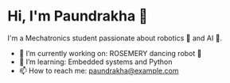 # Hi, I'm Paundrakha 👋

I'm a Mechatronics student passionate about robotics 🤖 and AI 🤯.

- 🔭 I’m currently working on: ROSEMERY dancing robot 🕺
- 🌱 I’m learning: Embedded systems and Python
- 📫 How to reach me: paundrakha@example.com


